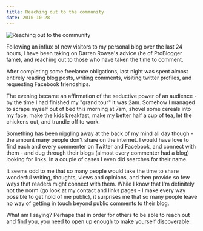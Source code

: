 ```yaml
---
title: Reaching out to the community
date: 2010-10-28
---
```


![Reaching out to the community](https://source.unsplash.com/qTpc0Vj4YoE/1600x900)

Following an influx of new visitors to my personal blog over the last 24 hours, I have been taking on Darren Rowse's advice (he of ProBlogger fame), and reaching out to those who have taken the time to comment.

After completing some freelance obligations, last night was spent almost entirely reading blog posts, writing comments, visiting twitter profiles, and requesting Facebook friendships.

The evening became an affirmation of the seductive power of an audience - by the time I had finished my "grand tour" it was 2am. Somehow I managed to scrape myself out of bed this morning at 7am, shovel some cereals into my face, make the kids breakfast, make my better half a cup of tea, let the chickens out, and trundle off to work.

Something has been niggling away at the back of my mind all day though - the amount many people don't share on the internet. I would have love to find each and every commenter on Twitter and Facebook, and connect with them - and dug through their blogs (almost every commenter had a blog) looking for links. In a couple of cases I even did searches for their name.

It seems odd to me that so many people would take the time to share wonderful writing, thoughts, views and opinions, and then provide so few ways that readers might connect with them. While I know that I'm definitely not the norm (go look at my contact and links pages - I make every way possible to get hold of me public), it surprises me that so many people leave no way of getting in touch beyond public comments to their blog.

What am I saying? Perhaps that in order for others to be able to reach out and find you, you need to open up enough to make yourself discoverable.